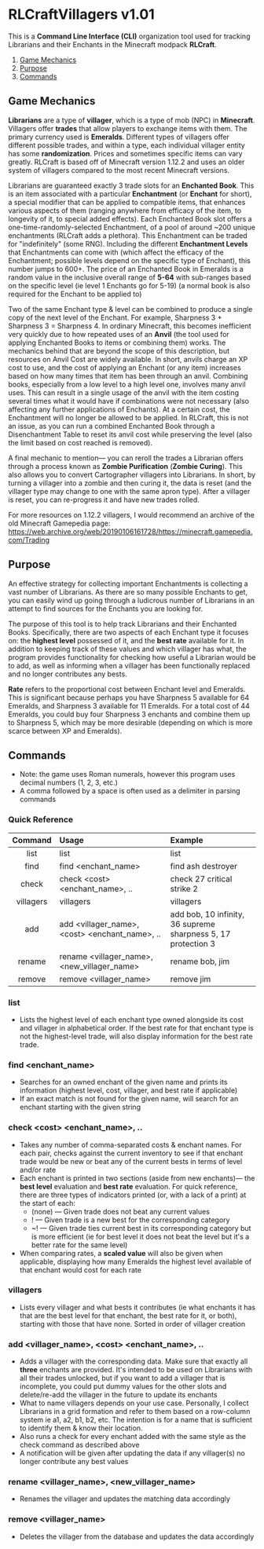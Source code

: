 # RLCraftVillagers v1.01

This is a **Command Line Interface (CLI)** organization tool used for tracking Librarians and their Enchants in the
Minecraft modpack **RLCraft**.

1. [Game Mechanics](#game-mechanics)  
2. [Purpose](#purpose)  
3. [Commands](#commands) 

## Game Mechanics

**Librarians** are a type of **villager**, which is a type of mob (NPC) in **Minecraft**. Villagers offer **trades**
that allow players to exchange items with them. The primary currency used is **Emeralds**. Different types of villagers
offer different possible trades, and within a type, each individual villager entity has some **randomization**. Prices
and sometimes specific items can vary greatly. RLCraft is based off of Minecraft version 1.12.2 and uses an older system
of villagers compared to the most recent Minecraft versions.

Librarians are guaranteed exactly 3 trade slots for an **Enchanted Book**. This is an item associated with a particular
**Enchantment** (or **Enchant** for short), a special modifier that can be applied to compatible items, that enhances
various aspects of them
(ranging anywhere from efficacy of the item, to longevity of it, to special added effects). Each Enchanted Book slot
offers a one-time-randomly-selected Enchantment, of a pool of around ~200 unique enchantments (RLCraft adds a plethora).
This Enchantment can be traded for "indefinitely" (some RNG). Including the different **Enchantment Levels** that
Enchantments can come with (which affect the efficacy of the Enchantment; possible levels depend on the specific type of
Enchant), this number jumps to 600+. The price of an Enchanted Book in Emeralds is a random value in the inclusive
overall range of **5-64** with sub-ranges based on the specific level (ie level 1 Enchants go for 5-19) (a normal book
is also required for the Enchant to be applied to)

Two of the same Enchant type & level can be combined to produce a single copy of the next level of the Enchant. For
example, Sharpness 3 + Sharpness 3 = Sharpness 4. In ordinary Minecraft, this becomes inefficient very quickly due to
how repeated uses of an **Anvil** (the tool used for applying Enchanted Books to items or combining them)
works. The mechanics behind that are beyond the scope of this description, but resources on Anvil Cost are widely
available. In short, anvils charge an XP cost to use, and the cost of applying an Enchant (or any item) increases based
on how many times that item has been through an anvil. Combining books, especially from a low level to a high level one,
involves many anvil uses. This can result in a single usage of the anvil with the item costing several times what it
would have if combinations were not necessary (also affecting any further applications of Enchants). At a certain cost,
the Enchantment will no longer be allowed to be applied. In RLCraft, this is not an issue, as you can run a combined
Enchanted Book through a Disenchantment Table to reset its anvil cost while preserving the level (also the limit based
on cost reached is removed).

A final mechanic to mention— you can reroll the trades a Librarian offers through a process known as **Zombie Purification** (**Zombie Curing**). This also allows you to convert Cartographer villagers into Librarians. In short, by turning a villager into a zombie and then curing it, the data is reset (and the villager type may change to one with the same apron type). After a villager is reset, you can re-progress it and have new trades rolled.

For more resources on 1.12.2 villagers, I would recommend an archive of the old Minecraft Gamepedia
page: https://web.archive.org/web/20190106161728/https://minecraft.gamepedia.com/Trading

## Purpose

An effective strategy for collecting important Enchantments is collecting a vast number of Librarians. As there are so
many possible Enchants to get, you can easily wind up going through a ludicrous number of Librarians in an attempt to
find sources for the Enchants you are looking for.

The purpose of this tool is to help track Librarians and their Enchanted Books. Specifically, there are two aspects of
each Enchant type it focuses on: the **highest level** possessed of it, and the **best rate** available for it. In addition to keeping track of these values and which villager has what, the program provides functionality for checking how useful a Librarian would be to add, as well as informing when a villager has been functionally replaced and no longer contributes any bests.

**Rate** refers to the proportional cost between Enchant level and Emeralds. This is significant because perhaps you
have Sharpness 5 available for 64 Emeralds, and Sharpness 3 available for 11 Emeralds. For a total cost of 44 Emeralds,
you could buy four Sharpness 3 enchants and combine them up to Sharpness 5, which may be more desirable (depending on
which is more scarce between XP and Emeralds).

## Commands

* Note: the game uses Roman numerals, however this program uses decimal numbers (1, 2, 3, etc.)
* A comma followed by a space is often used as a delimiter in parsing commands

### Quick Reference

|  Command  | Usage                                             | Example                                                       |
|:---------:|:--------------------------------------------------|:--------------------------------------------------------------|
|   list    | list                                              | list                                                          |
|   find    | find \<enchant_name>                              | find ash destroyer                                            |
|   check   | check \<cost> \<enchant_name>, ..                 | check 27 critical strike 2                                    |
| villagers | villagers                                         | villagers                                                     |
|    add    | add \<villager_name>, \<cost> \<enchant_name>, .. | add bob, 10 infinity, 36 supreme sharpness 5, 17 protection 3 |
|  rename   | rename <villager_name>, <new_villager_name>       | rename bob, jim                                               |
|  remove   | remove \<villager_name>                           | remove jim                                                    |  

### list

* Lists the highest level of each enchant type owned alongside its cost and villager in alphabetical order. If the best
  rate for that enchant type is not the highest-level trade, will also display information for the best rate trade.

### find \<enchant_name>

* Searches for an owned enchant of the given name and prints its information (highest level, cost, villager, and best
  rate if applicable)
* If an exact match is not found for the given name, will search for an enchant starting with the given string

### check \<cost> \<enchant_name>, ..

* Takes any number of comma-separated costs & enchant names. For each pair, checks against the current inventory to see
  if that enchant trade would be new or beat any of the current bests in terms of level and/or rate
* Each enchant is printed in two sections (aside from new enchants)— the **best level** evaluation and **best rate** evaluation. For quick
  reference, there are three types of indicators printed (or, with a lack of a print) at the start of each:
    * (none) — Given trade does not beat any current values
    * ! — Given trade is a new best for the corresponding category
    * ~! — Given trade ties current best in its corresponding category but is more efficient (ie for best level it does
      not beat the level but it's a better rate for the same level)
* When comparing rates, a **scaled value** will also be given when applicable, displaying how many Emeralds the highest level available of that enchant would cost for each rate

### villagers

* Lists every villager and what bests it contributes (ie what enchants it has that are the best level for that enchant, the best rate for it, or both), starting with those that have none. Sorted in order of villager creation

### add \<villager_name>, \<cost> \<enchant_name>, ..

* Adds a villager with the corresponding data. Make sure that exactly all **three** enchants are provided. It's intended to be used on Librarians with all their trades unlocked, but if you want to add a villager that is incomplete, you could put dummy values for the other slots and delete/re-add the villager in the future to update its enchants
* What to name villagers depends on your use case. Personally, I collect Librarians in a grid formation and refer to them based on a row-column system ie a1, a2, b1, b2, etc. The intention is for a name that is sufficient to identify them & know their location.
* Also runs a check for every enchant added with the same style as the check command as described above
* A notification will be given after updating the data if any villager(s) no longer contribute any best values

### rename <villager_name>, <new_villager_name>

* Renames the villager and updates the matching data accordingly

### remove <villager_name>

* Deletes the villager from the database and updates the data accordingly
